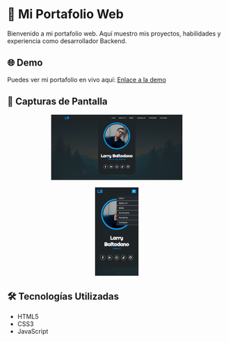 # 🚀 Mi Portafolio Web

Bienvenido a mi portafolio web. Aquí muestro mis proyectos, habilidades y experiencia como desarrollador Backend.

## 🌐 Demo
Puedes ver mi portafolio en vivo aquí: [Enlace a la demo](https://tu-enlace.com)

## 📸 Capturas de Pantalla
<p align="center">
  <img src="https://github.com/Larry-Baltodano/Larry-Baltodano.github.io/blob/main/Captura1.png" alt="Banner" width="60%">
</p>
<p align="center">
  <img src="https://github.com/Larry-Baltodano/Larry-Baltodano.github.io/blob/main/Captura2.png" alt="Banner" width="20%">
</p>

## 🛠️ Tecnologías Utilizadas
- HTML5
- CSS3
- JavaScript
